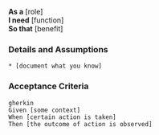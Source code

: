 **As a** [role]  
**I need** [function]  
**So that** [benefit]  
      
### Details and Assumptions
    * [document what you know]
    
### Acceptance Criteria     
    gherkin 
    Given [some context]
    When [certain action is taken]
    Then [the outcome of action is observed]
